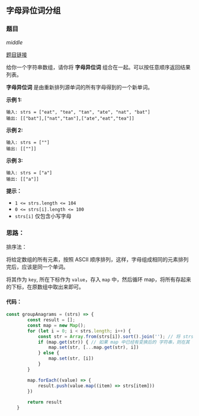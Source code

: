 ## 字母异位词分组

### 题目

*middle*

[题目链接](https://leetcode.cn/problems/group-anagrams/description/)

给你一个字符串数组，请你将 **字母异位词** 组合在一起。可以按任意顺序返回结果列表。

**字母异位词** 是由重新排列源单词的所有字母得到的一个新单词。

 

**示例 1:**

```
输入: strs = ["eat", "tea", "tan", "ate", "nat", "bat"]
输出: [["bat"],["nat","tan"],["ate","eat","tea"]]
```

**示例 2:**

```
输入: strs = [""]
输出: [[""]]
```

**示例 3:**

```
输入: strs = ["a"]
输出: [["a"]]
```

 

**提示：**

- `1 <= strs.length <= 104`
- `0 <= strs[i].length <= 100`
- `strs[i]` 仅包含小写字母



### 思路：

排序法：

将给定数组的所有元素，按照 ASCII 顺序排列，这样，字母组成相同的元素排列完后，应该是同一个单词。

将其作为 `key`, 所在下标作为 `value`，存入 `map` 中，然后循环 map，将所有存起来的下标，在原数组中取出来即可。

#### 代码：

```javascript
const groupAnagrams = (strs) => {
        const result = [];
        const map = new Map();
        for (let i = 0; i < strs.length; i++) {
            const str = Array.from(strs[i]).sort().join(''); // 将 strs 中每个元素按照 ASCII 顺序排列，并再变回数组。
            if (map.get(str)) { // 如果 map 中已经有变换后的 字符串，则在其 value 中 存入key
                map.set(str, [...map.get(str), i])
            } else {
                map.set(str, [i])
            }
        }

        map.forEach((value) => {
            result.push(value.map((item) => strs[item]))
        })
        
        return result
    }
```

